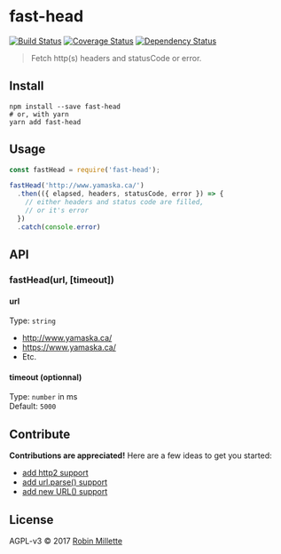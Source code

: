 # fast-head
[![Build Status](https://travis-ci.org/millette/fast-head.svg?branch=master)](https://travis-ci.org/millette/fast-head)
[![Coverage Status](https://coveralls.io/repos/github/millette/fast-head/badge.svg?branch=master)](https://coveralls.io/github/millette/fast-head?branch=master)
[![Dependency Status](https://gemnasium.com/badges/github.com/millette/fast-head.svg)](https://gemnasium.com/github.com/millette/fast-head)
> Fetch http(s) headers and statusCode or error.

## Install
```
npm install --save fast-head
# or, with yarn
yarn add fast-head
```

## Usage
```js
const fastHead = require('fast-head');

fastHead('http://www.yamaska.ca/')
  .then(({ elapsed, headers, statusCode, error }) => {
    // either headers and status code are filled,
    // or it's error
  })
  .catch(console.error)
```

## API
### fastHead(url, [timeout])
#### url
Type: `string`

* http://www.yamaska.ca/
* https://www.yamaska.ca/
* Etc.

#### timeout (optionnal)
Type: `number` in ms<br>
Default: `5000`

## Contribute
**Contributions are appreciated!** Here are a few ideas to get you started:

* [add http2 support][1]
* [add url.parse() support][2]
* [add new URL() support][3]

## License
AGPL-v3 © 2017 [Robin Millette](http://robin.millette.info)

[1]: https://github.com/millette/fast-head/issues/1
[2]: https://github.com/millette/fast-head/issues/2
[3]: https://github.com/millette/fast-head/issues/3
